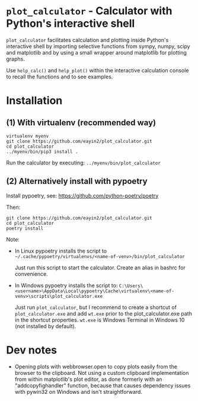 # `plot_calculator` - Calculator with Python's interactive shell
`plot_calculator` facilitates calculation and plotting inside Python's interactive shell by
importing selective functions from sympy, numpy, scipy and matplotlib and by using a small
wrapper around matplotlib for plotting graphs.

Use `help_calc()` and `help_plot()` within the interactive calculation console to recall the
functions and to see examples.

# Installation

## (1) With virtualenv (recommended way)
```
virtualenv myenv
git clone https://github.com/eayin2/plot_calculator.git
cd plot_calculator
../myenv/bin/pip3 install .
```

Run the calculator by executing: `../myenv/bin/plot_calculator`


## (2) Alternatively install with pypoetry
Install pypoetry, see: https://github.com/python-poetry/poetry

Then:
```
git clone https://github.com/eayin2/plot_calculator.git
cd plot_calculator
poetry install
```

Note:
- In Linux pypoetry installs the script to
  `~/.cache/pypoetry/virtualenvs/<name-of-venv>/bin/plot_calculator`
  
  Just run this script to start the calculator. Create an alias in bashrc for convenience.
- In Windows pypoetry installs the script to:
  `C:\Users\<username>\AppData\Local\pypoetry\Cache\virtualenv\<name-of-venv>\scripts\plot_calculator.exe`

  Just run `plot_calculator`, but I recommend to create a shortcut of `plot_calculator.exe` and
  add `wt.exe` prior to the plot_calculator.exe path in the shortcut properties. `wt.exe` is
  Windows Terminal in Windows 10 (not installed by default).


# Dev notes
- Opening plots with webbrowser.open to copy plots easily from the browser to the clipboard. Not
  using a custom clipboard implementation from within matplotlib's plot editor, as done formerly
  with an "addcopyfighandler" function, because that causes dependency issues with pywin32 on
  Windows and isn't straightforward.
